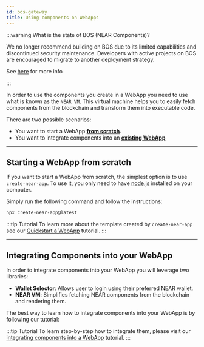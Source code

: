```yaml
---
id: bos-gateway
title: Using components on WebApps
---
```


:::warning What is the state of BOS (NEAR Components)?

We no longer recommend building on BOS due to its limited capabilities and discontinued security maintenance. Developers with active projects on BOS are encouraged to migrate to another deployment strategy.

See [here](/build/web3-apps/frontend#bos-socialvm) for more info

:::

In order to use the components you create in a WebApp you need to use what is known as the `NEAR VM`. This virtual machine helps you to easily fetch components from the blockchain and transform them into executable code.

There are two possible scenarios:
- You want to start a WebApp [**from scratch**](#starting-a-webapp-from-scratch).
- You want to integrate components into an [**existing WebApp**](#integrating-components-into-your-webapp)

---

## Starting a WebApp from scratch

If you want to start a WebApp from scratch, the simplest option is to use `create-near-app`. To use it, you only need to have [node.js](https://nodejs.org/en/) installed on your computer.

Simply run the following command and follow the instructions:

```bash
npx create-near-app@latest
```

:::tip Tutorial
To learn more about the template created by `create-near-app` see our [Quickstart a WebApp](../../2.build/4.web3-apps/quickstart.md) tutorial.
:::

---

## Integrating Components into your WebApp

In order to integrate components into your WebApp you will leverage two libraries:
- **Wallet Selector**: Allows user to login using their preferred NEAR wallet.
- **NEAR VM**: Simplifies fetching NEAR components from the blockchain and rendering them.

The best way to learn how to integrate components into your WebApp is by following our tutorial:

:::tip Tutorial
To learn step-by-step how to integrate them, please visit our [integrating components into a WebApp](../../2.build/4.web3-apps/integrate-components.md) tutorial.
:::
